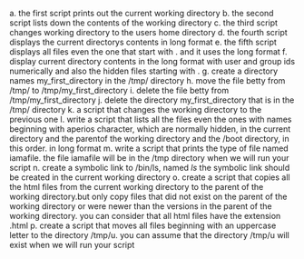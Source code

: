 a. the first script prints out the current working directory
b. the second script lists down the contents of the working directory
c. the third script changes working directory to the users home directory
d. the fourth script displays the current directorys contents in long format
e. the fifth script displays all files even the one that start with . and it uses the long format
f. display current directory contents in the long format with user and group ids numerically and also the hidden files starting with .
g. create a directory names my_first_directory in the /tmp/ directory
h. move the file betty from /tmp/ to /tmp/my_first_directory
i. delete the file betty from /tmp/my_first_directory
j. delete the directory my_first_directory that is in the /tmp/ directory
k. a script that changes the working directory to the previous one
l. write a script that lists all the files even the ones with names beginning with aperios character, which are normally hidden, in the current directory and the parentof the working directory and the /boot directory, in this order. in long format
m. write a script that prints the type of file named iamafile. the file iamafile will be in the /tmp directory when we will run your script
n. create a symbolic link to /bin/ls, named _ls_ the symbolic link should be created in the current working directory
o. create a script that copies all the html files from the current working directory to the parent of the working directory.but only copy files that did not exist on the parent of the working directory or were newer than the versions in the parent of the working directory. you can consider that all html files have the extension .html
p. create a script that moves all files beginning with an uppercase letter to the directory /tmp/u. you can assume that the directory /tmp/u will exist when we will run your script
